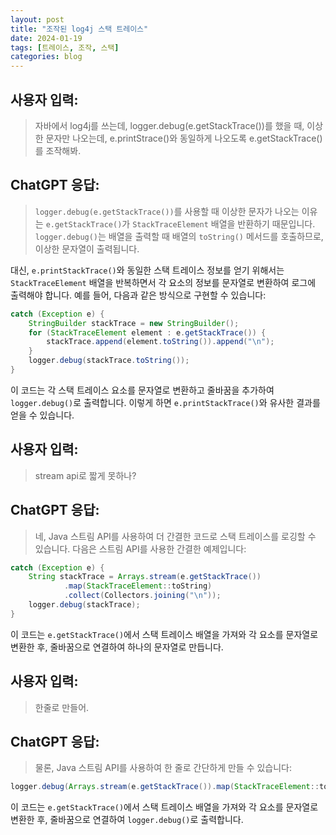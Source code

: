```yaml
---
layout: post
title: "조작된 log4j 스택 트레이스"
date: 2024-01-19
tags: [트레이스, 조작, 스택]
categories: blog
---
```


## 사용자 입력:
> 자바에서 log4j를 쓰는데, logger.debug(e.getStackTrace())를 했을 때, 이상한 문자만 나오는데, e.printStrace()와 동일하게 나오도록 e.getStackTrace()를 조작해봐.

## ChatGPT 응답:
> `logger.debug(e.getStackTrace())`를 사용할 때 이상한 문자가 나오는 이유는 `e.getStackTrace()`가 `StackTraceElement` 배열을 반환하기 때문입니다. `logger.debug()`는 배열을 출력할 때 배열의 `toString()` 메서드를 호출하므로, 이상한 문자열이 출력됩니다.

대신, `e.printStackTrace()`와 동일한 스택 트레이스 정보를 얻기 위해서는 `StackTraceElement` 배열을 반복하면서 각 요소의 정보를 문자열로 변환하여 로그에 출력해야 합니다. 예를 들어, 다음과 같은 방식으로 구현할 수 있습니다:

```java
catch (Exception e) {
    StringBuilder stackTrace = new StringBuilder();
    for (StackTraceElement element : e.getStackTrace()) {
        stackTrace.append(element.toString()).append("\n");
    }
    logger.debug(stackTrace.toString());
}
```

이 코드는 각 스택 트레이스 요소를 문자열로 변환하고 줄바꿈을 추가하여 `logger.debug()`로 출력합니다. 이렇게 하면 `e.printStackTrace()`와 유사한 결과를 얻을 수 있습니다.

## 사용자 입력:
> stream api로 짧게 못하나?

## ChatGPT 응답:
> 네, Java 스트림 API를 사용하여 더 간결한 코드로 스택 트레이스를 로깅할 수 있습니다. 다음은 스트림 API를 사용한 간결한 예제입니다:

```java
catch (Exception e) {
    String stackTrace = Arrays.stream(e.getStackTrace())
            .map(StackTraceElement::toString)
            .collect(Collectors.joining("\n"));
    logger.debug(stackTrace);
}
```

이 코드는 `e.getStackTrace()`에서 스택 트레이스 배열을 가져와 각 요소를 문자열로 변환한 후, 줄바꿈으로 연결하여 하나의 문자열로 만듭니다.

## 사용자 입력:
> 한줄로 만들어.

## ChatGPT 응답:
> 물론, Java 스트림 API를 사용하여 한 줄로 간단하게 만들 수 있습니다:

```java
logger.debug(Arrays.stream(e.getStackTrace()).map(StackTraceElement::toString).collect(Collectors.joining("\n")));
```

이 코드는 `e.getStackTrace()`에서 스택 트레이스 배열을 가져와 각 요소를 문자열로 변환한 후, 줄바꿈으로 연결하여 `logger.debug()`로 출력합니다.


